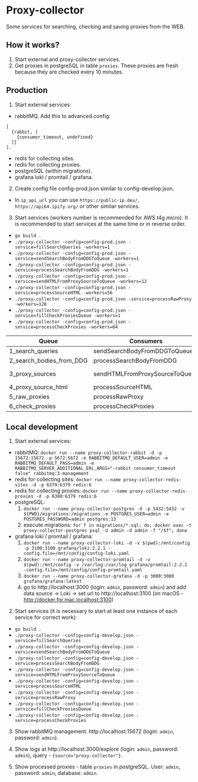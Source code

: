 # Proxy-collector

Some services for searching, checking and saving proxies from the WEB.

## How it works?

1. Start external and proxy-collector services.
2. Get proxies in postgreSQL in table `proxies`. These proxies are fresh because they are checked every 10 minutes.

## Production

1. Start external services:

- rabbitMQ. Add this to advanced.config:

```
[
  {rabbit, [
    {consumer_timeout, undefined}
  ]}
].
```

- redis for collecting sites.
- redis for collecting proxies.
- postgreSQL (within migrations).
- grafana loki / promtail / grafana.

2. Create config file config-prod.json similar to config-develop.json.

- In `ip_api_url` you can use `https://public-ip.dev/`, `https://api64.ipify.org/` or other similar services.

3. Start services (workers number is recommended for AWS t4g.micro). It is recommended to start services at the same
   time or in reverse order.

- `go build .`
- `./proxy-collector -config=config-prod.json -service=fillSearchQueries -workers=1`
- `./proxy-collector -config=config-prod.json -service=sendSearchBodyFromDDGToQueue -workers=1`
- `./proxy-collector -config=config-prod.json -service=processSearchBodyFromDDG -workers=1`
- `./proxy-collector -config=config-prod.json -service=sendHTMLFromProxySourceToQueue -workers=12`
- `./proxy-collector -config=config-prod.json -service=processSourceHTML -workers=56`
- `./proxy-collector -config=config-prod.json -service=processRawProxy -workers=128`
- `./proxy-collector -config=config-prod.json -service=fillCheckProxiesQueue -workers=1`
- `./proxy-collector -config=config-prod.json -service=processCheckProxies -workers=64`

|Queue                   |Consumers                     |Publishers                                 |
|------------------------|------------------------------|-------------------------------------------|
|1_search_queries        |sendSearchBodyFromDDGToQueue  |fillSearchQueries                          |
|2_search_bodies_from_DDG|processSearchBodyFromDDG      |sendSearchBodyFromDDGToQueue               |
|3_proxy_sources         |sendHTMLFromProxySourceToQueue|processSearchBodyFromDDG, processSourceHTML|
|4_proxy_source_html     |processSourceHTML             |sendHTMLFromProxySourceToQueue             |
|5_raw_proxies           |processRawProxy               |processSourceHTML                          |
|6_check_proxies         |processCheckProxies           |fillCheckProxiesQueue                      |

## Local development

1. Start external services:

- rabbitMQ:
  `docker run --name proxy-collector-rabbit -d -p 15672:15672 -p 5672:5672 -e RABBITMQ_DEFAULT_USER=admin -e RABBITMQ_DEFAULT_PASS=admin -e RABBITMQ_SERVER_ADDITIONAL_ERL_ARGS="-rabbit consumer_timeout false" rabbitmq:3-management`
- redis for collecting sites:
  `docker run --name proxy-collector-redis-sites -d -p 6379:6379 redis:6`
- redis for collecting proxies:
  `docker run --name proxy-collector-redis-proxies -d -p 6380:6379 redis:6`
- postgreSQL:
    1. `docker run --name proxy-collector-postgres -d -p 5432:5432 -v ${PWD}/migrations:/migrations -e POSTGRES_USER=admin -e POSTGRES_PASSWORD=admin postgres:13`
    2. execute migrations:
       `for f in migrations/*.sql; do; docker exec -t proxy-collector-postgres psql -U admin -d admin -f "/$f"; done`
- grafana loki / promtail / grafana:
    1. `docker run --name proxy-collector-loki -d -v $(pwd):/mnt/config -p 3100:3100 grafana/loki:2.2.1 -config.file=/mnt/config/config-loki.yaml`
    2. `docker run --name proxy-collector-promtail -d -v $(pwd):/mnt/config -v /var/log:/var/log grafana/promtail:2.2.1 -config.file=/mnt/config/config-promtail.yaml`
    3. `docker run --name proxy-collector-grafana -d -p 3000:3000 grafana/grafana:latest`
    4. go to http://localhost:3000 (login: `admin`, password: `admin`) and add data source -> Loki -> set url
       to http://localhost:3100 (on macOS - http://docker.for.mac.localhost:3100)

2. Start services (it is necessary to start at least one instance of each service for correct work):

- `go build .`
- `./proxy-collector -config=config-develop.json -service=fillSearchQueries`
- `./proxy-collector -config=config-develop.json -service=sendSearchBodyFromDDGToQueue`
- `./proxy-collector -config=config-develop.json -service=processSearchBodyFromDDG`
- `./proxy-collector -config=config-develop.json -service=sendHTMLFromProxySourceToQueue`
- `./proxy-collector -config=config-develop.json -service=processSourceHTML`
- `./proxy-collector -config=config-develop.json -service=processRawProxy`
- `./proxy-collector -config=config-develop.json -service=fillCheckProxiesQueue`
- `./proxy-collector -config=config-develop.json -service=processCheckProxies`

3. Show rabbitMQ management: http://localhost:15672 (login: `admin`, password: `admin`).

4. Show logs at http://localhost:3000/explore (login: `admin`, password: `admin`), query - `{source="proxy-collector"}`.

5. Show processed proxies - table `proxies` in postgreSQL. User: `admin`, password: `admin`, database: `admin`.
